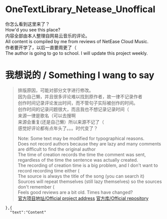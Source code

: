 # OneTextLibrary_Netease_Unoffical
你怎么看到这里来了？  
How'd you see this place?   
内容全部由本人整理自网易云音乐的评论。  
All content is compiled by me from reviews of NetEase Cloud Music.  
作者要开学了，以后一直要周更了（  
The author is going to go to school. I will update this project weekly.  
# 我想说的 / Something I wang to say
>排版原因，可能对部分文字进行修改。  
>因为自己懒，并且很多评论难以找到原作者，故一律不记录作者  
>创作时间记录评论发出时间，而不管句子实际被创作的时间。  
>创作时间的记录问题很大，而且我也不想记录记录时间（  
>来源一律是歌名（可以去搜啊  
>来源会重复(还是自己懒）所以来源不记了（  
>感觉好评论都有点年头了。。。时代变了？  
>  
>Note: Some text may be modified for typographical reasons.  
>Does not record authors because they are lazy and many comments are difficult to find the original author  
>The time of creation records the time the comment was sent, regardless of the time the sentence was actually created.  
>The recording of creation time is a big problem, and I don't want to record recording time either (  
>The source is always the title of the song (you can search it)   
>Sources will repeat themselves (still lazy themselves) so the sources don't remember (  
>Feels good reviews are a bit old. Times have changed?  
[官方项目地址/Official project address](https://github.com/lz233/OneText_For_Android)
[官方库/Official repository](https://github.com/lz233/OneText_For_Android)  
~~~
},{
  "text":"Content"
~~~
